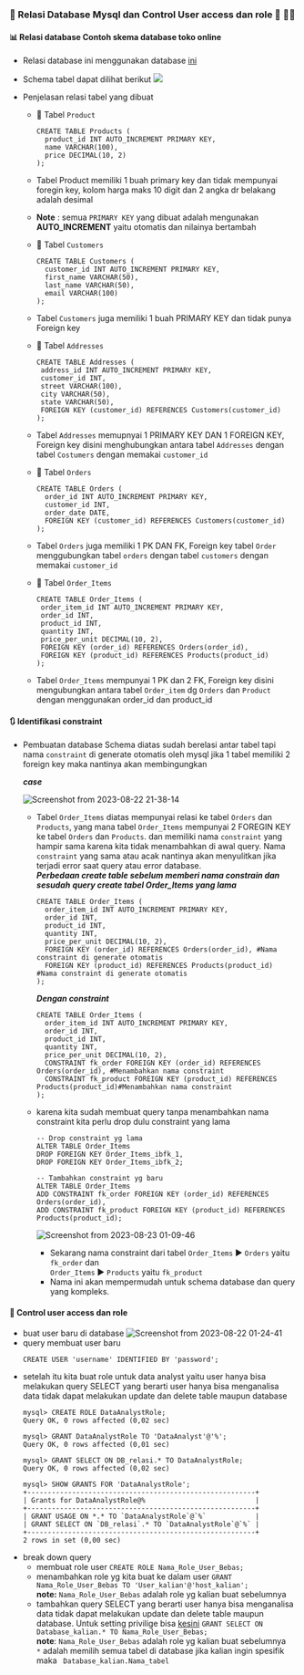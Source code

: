 ### 🔖 Relasi Database Mysql dan Control User access dan role 👥 🧑‍💻

#### 📊 Relasi database Contoh skema database toko online
- Relasi database ini menggunakan database [ini](https://github.com/agilsaputra/Ingest_data_dan_querySQL/blob/master/Relational_Database_dan_AccessControl/DB_relasi.sql)
- Schema tabel dapat dilihat berikut
  <img src="https://github.com/agilsaputra/Ingest_data_dan_querySQL/blob/master/Relational_Database_dan_AccessControl/tabel%20relasi.png" />

- Penjelasan relasi tabel yang dibuat
   - 📑 Tabel ```Product```
       ```
       CREATE TABLE Products (
         product_id INT AUTO_INCREMENT PRIMARY KEY,
         name VARCHAR(100),
         price DECIMAL(10, 2)
       );

       ```

   - Tabel Product memiliki 1 buah primary key dan tidak mempunyai foregin key, kolom harga maks 10 digit dan 2 angka dr belakang adalah desimal
   - **Note** : semua ```PRIMARY KEY``` yang dibuat adalah mengunakan **AUTO_INCREMENT** yaitu otomatis dan nilainya bertambah

   - 📑 Tabel ```Customers```
     ```
     CREATE TABLE Customers (
       customer_id INT AUTO_INCREMENT PRIMARY KEY,
       first_name VARCHAR(50),
       last_name VARCHAR(50),
       email VARCHAR(100)
     );
     ```
   - Tabel ```Customers``` juga memiliki 1 buah PRIMARY KEY dan tidak punya Foreign key

   - 📑 Tabel ```Addresses```
     ```
     CREATE TABLE Addresses (
      address_id INT AUTO_INCREMENT PRIMARY KEY,
      customer_id INT,
      street VARCHAR(100),
      city VARCHAR(50),
      state VARCHAR(50),
      FOREIGN KEY (customer_id) REFERENCES Customers(customer_id)
     );
     ```
   - Tabel ```Addresses``` memupnyai 1 PRIMARY KEY DAN 1 FOREIGN KEY, Foreign key disini menghubungkan antara tabel ```Addresses``` dengan tabel ```Costumers```
     dengan memakai ```customer_id```
   
   - 📑 Tabel ```Orders```
     ```
     CREATE TABLE Orders (
       order_id INT AUTO_INCREMENT PRIMARY KEY,
       customer_id INT,
       order_date DATE,
       FOREIGN KEY (customer_id) REFERENCES Customers(customer_id)
     );
     ```
   - Tabel ```Orders``` juga memiliki 1 PK DAN FK, Foreign key tabel ```Order``` menggubungkan tabel ```orders``` dengan tabel ```customers```
     dengan memakai ```customer_id```

   - 📑 Tabel ```Order_Items```
     ```
     CREATE TABLE Order_Items (
      order_item_id INT AUTO_INCREMENT PRIMARY KEY,
      order_id INT,
      product_id INT,
      quantity INT,
      price_per_unit DECIMAL(10, 2),
      FOREIGN KEY (order_id) REFERENCES Orders(order_id),
      FOREIGN KEY (product_id) REFERENCES Products(product_id)
     );
     ```
  
   - Tabel ```Order_Items``` mempunyai 1 PK dan 2 FK, Foreign key disini mengubungkan antara tabel ```Order_item``` dg ```Orders``` dan ```Product``` dengan menggunakan order_id dan product_id

#### 🔃 Identifikasi constraint 
  - Pembuatan database Schema diatas sudah berelasi antar tabel tapi nama ```constraint``` di generate otomatis oleh mysql jika 1 tabel memiliki 2 foreign key maka nantinya akan membingungkan    
      
    ***case***
    
    ![Screenshot from 2023-08-22 21-38-14](https://github.com/agilsaputra/Ingest_data_dan_querySQL/assets/22126819/236b48dd-d3ba-4561-a342-ade58ff6046f)

    - Tabel ```Order_Items``` diatas mempunyai relasi ke tabel ```Orders``` dan ```Products```, yang mana tabel ```Order_Items``` mempunyai 2 FOREGIN KEY ke tabel ```Orders``` dan ```Products```. dan memiliki nama ```constraint``` yang hampir sama karena kita tidak menambahkan di awal query. Nama ```constraint``` yang sama atau acak nantinya akan menyulitkan jika terjadi error saat query atau error database.     
      ***Perbedaan create table sebelum memberi nama constrain dan sesudah***
      ***query create tabel Order_Items yang lama***
          
      ```
      CREATE TABLE Order_Items (
        order_item_id INT AUTO_INCREMENT PRIMARY KEY,
        order_id INT,
        product_id INT,
        quantity INT,
        price_per_unit DECIMAL(10, 2),
        FOREIGN KEY (order_id) REFERENCES Orders(order_id), #Nama constraint di generate otomatis
        FOREIGN KEY (product_id) REFERENCES Products(product_id) #Nama constraint di generate otomatis
      );
      ```
      ***Dengan constraint***
      ```
      CREATE TABLE Order_Items (
        order_item_id INT AUTO_INCREMENT PRIMARY KEY,
        order_id INT,
        product_id INT,
        quantity INT,
        price_per_unit DECIMAL(10, 2),
        CONSTRAINT fk_order FOREIGN KEY (order_id) REFERENCES Orders(order_id), #Menambahkan nama constraint
        CONSTRAINT fk_product FOREIGN KEY (product_id) REFERENCES Products(product_id)#Menambahkan nama constraint
      );
      ```
    - karena kita sudah membuat query tanpa menambahkan nama constraint kita perlu drop dulu constraint yang lama
      ```
      -- Drop constraint yg lama
      ALTER TABLE Order_Items
      DROP FOREIGN KEY Order_Items_ibfk_1, 
      DROP FOREIGN KEY Order_Items_ibfk_2;

      -- Tambahkan constraint yg baru
      ALTER TABLE Order_Items
      ADD CONSTRAINT fk_order FOREIGN KEY (order_id) REFERENCES Orders(order_id),
      ADD CONSTRAINT fk_product FOREIGN KEY (product_id) REFERENCES Products(product_id);
      ```
      ![Screenshot from 2023-08-23 01-09-46](https://github.com/agilsaputra/Ingest_data_dan_querySQL/assets/22126819/d0a20828-f213-403e-8bc2-c01c6a041456)

      - Sekarang nama constraint dari tabel ```Order_Items``` ▶️ ```Orders``` yaitu ```fk_order``` dan  
 ```Order_Items``` ▶️ ```Products``` yaitu ```fk_product```
      - Nama ini akan mempermudah untuk schema database dan query yang kompleks.



#### 🔑 Control user access dan role 

- buat user baru di database
  ![Screenshot from 2023-08-22 01-24-41](https://github.com/agilsaputra/Ingest_data_dan_querySQL/assets/22126819/331e6bcc-0f16-48bb-9a79-a54179e865ce)
- query membuat user baru
  ```
  CREATE USER 'username' IDENTIFIED BY 'password';
  ```
- setelah itu kita buat role untuk data analyst yaitu user hanya bisa melakukan query SELECT yang berarti user hanya bisa menganalisa data tidak dapat melakukan update dan delete table maupun database
  ```
  mysql> CREATE ROLE DataAnalystRole;
  Query OK, 0 rows affected (0,02 sec)

  mysql> GRANT DataAnalystRole TO 'DataAnalyst'@'%';
  Query OK, 0 rows affected (0,01 sec)

  mysql> GRANT SELECT ON DB_relasi.* TO DataAnalystRole;
  Query OK, 0 rows affected (0,02 sec)

  mysql> SHOW GRANTS FOR 'DataAnalystRole';
  +--------------------------------------------------------+
  | Grants for DataAnalystRole@%                           |
  +--------------------------------------------------------+
  | GRANT USAGE ON *.* TO `DataAnalystRole`@`%`            |
  | GRANT SELECT ON `DB_relasi`.* TO `DataAnalystRole`@`%` |
  +--------------------------------------------------------+
  2 rows in set (0,00 sec)

  ```
- break down query
     - membuat role user ``` CREATE ROLE Nama_Role_User_Bebas; ```
     - menambahkan role yg kita buat ke dalam user ```GRANT Nama_Role_User_Bebas TO 'User_kalian'@'host_kalian';```   
       **note:** ```Nama_Role_User_Bebas``` adalah role yg  kalian buat sebelumnya
     - tambahkan query SELECT yang berarti user hanya bisa menganalisa data tidak dapat melakukan update dan delete table maupun database. Untuk setting privilige bisa [kesini](https://dev.mysql.com/doc/refman/8.0/en/privileges-provided.html) ```GRANT SELECT ON Database_kalian.* TO Nama_Role_User_Bebas;```   
       **note**: ```Nama_Role_User_Bebas``` adalah role yg  kalian buat sebelumnya    
                 ```*``` adalah memilih semua tabel di database jika kalian ingin spesifik maka ``` Database_kalian.Nama_tabel```
        
  
